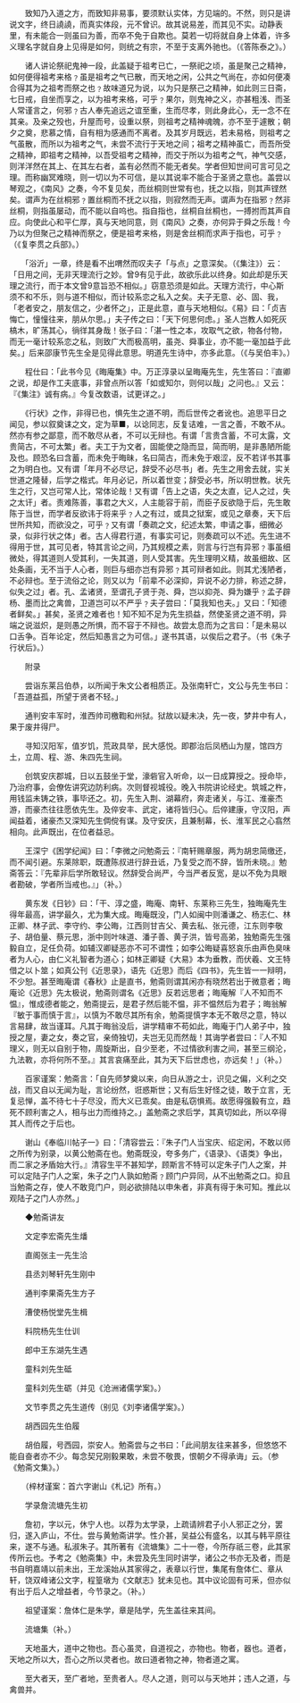 <!-- { "loadSidebar": true } -->
　　致知乃入道之方，而致知非易事，要须默认实体，方见端的。不然，则只是讲说文字，终日譊譊，而真实体段，元不曾识。故其说易差，而其见不实。动静表里，有未能合一则虽曰为善，而卒不免于自欺也。莫若一切将就自身上体着，许多义理名字就自身上见得是如何，则统之有宗，不至于支离外驰也。（《答陈泰之》。）

　　诸人讲论祭祀鬼神一段，此盖疑于祖考已亡，一祭祀之顷，虽是聚己之精神，如何便得祖考来格﹖虽是祖考之气已散，而天地之闲，公共之气尚在，亦如何便凑合得其为之祖考而祭之也﹖故味道兄为说，以为只是祭己之精神，如此则三日斋，七日戒，自坐而享之，以为祖考来格，可乎﹖果尔，则鬼神之义，亦甚粗浅、而圣人常谨言之，何邪﹖古人奉先追远之谊至重，生而尽孝，则此身此心，无一念不在其亲。及亲之殁也，升屋而号，设重以祭，则祖考之精神魂魄，亦不至于遽散；朝夕之奠，悲慕之情，自有相为感通而不离者。及其岁月既远，若未易格，则祖考之气虽散，而所以为祖考之气，未尝不流行于天地之间；祖考之精神虽亡，而吾所受之精神，即祖考之精神，以吾受祖考之精神，而交于所以为祖考之气，神气交感，则洋洋然在其上、在其左右者，盖有必然而不能无者矣。学者但知世间可言可见之理。而称幽冥难晓，则一切以为不可信，是以其说率不能合于圣贤之意也。盖尝以琴观之，《南风》之奏，今不复见矣，而丝桐则世常有也，抚之以指，则其声铿然矣。谓声为在丝桐邪﹖置丝桐而不抚之以指，则寂然而无声。谓声为在指邪﹖然非丝桐，则指虽屡动，而不能以自呜也。指自指也，丝桐自丝桐也，一搏拊而其声自应。向使此心和平仁厚，真与天地同意，则《南风》之奏，亦何异于舜之乐哉！今乃以为但聚己之精神而祭之，便是祖考来格，则是舍丝桐而求声于指也，可乎﹖（《复李贯之兵部》。）

　　「浴沂」一章，终是看不出喟然而叹夫子「与点」之意深矣。（《集注》）云：「日用之间，无非天理流行之妙。曾有见于此，故欲乐此以终身。如此却是乐天理之流行，而于本文曾意旨恐不相似。」窃意恐须是如此。天理方流行，中心斯须不和不乐，则与道不相似，而计较系恋之私入之矣。夫子无意、必、固、我，「老者安之，朋友信之，少者怀之」，正是此意，直与天地相似。《易》曰：「贞吉悔亡，憧憧往来，朋从尔思。」夫子传之曰：「天下何思何虑。」圣人岂教人如死灰槁木，旷荡其心，徜徉其身哉！张子曰：「湛一性之本，攻取气之欲，物各付物，而无一毫计较系恋之私，则致广大而极高明，虽尧、舜事业，亦不能一毫加益于此矣。」后来邵康节先生全是见得此意思。明道先生诗中，亦多此意。（《与吴伯丰》。）

　　程仕曰：「此书今见《晦庵集》中。万正淳录以呈晦庵先生，先生答曰：『直卿之说，却是作工夫底事，非曾点所以答「如或知尔，则何以哉」之问也。』又云：『《集注》诚有病。』今复改数语，试更详之。」

　　《行状》之作，非得已也，惧先生之道不明，而后世传之者讹也。追思平日之闻见，参以叙奠诔之文，定为草■，以谂同志，反复诘难，一言之善，不敢不从。然亦有参之鄙意，而不敢尽从者，不可以无辩也。有谓「言贵含蓄，不可太露，文贵简古，不可太繁」者。夫工于为文者，固能使之隐而显，简而明，是非愚陋所能及也。顾恐名曰含蓄，而未免于晦昧，名曰简古，而未免于艰涩，反不若详书其事之为明白也。又有谓「年月不必尽记，辞受不必尽书」者。先生之用舍去就，实关世道之隆替，后学之楷式。年月必记，所以着世变；辞受必书，所以明世教。状先生之行，又岂可常人比，常体论哉！又有谓「告上之语，失之太直，记人之过，失之太讦」者。责难陈善，事君之大义，人主能容于前，而臣子反欲隐于后，先生敢陈于当世，而学者反欲讳于将来乎﹖人之有过，或具之狱案，或见之章奏，天下后世所共知，而欲没之，可乎﹖又有谓「奏疏之文，纪述太繁，申请之事，细微必录，似非行状之体」者。古人得君行道，有事实可记，则奏疏可以不述。先生进不得用于世，其可见者，特其言论之间，乃其规模之素，则言与行岂有异邪﹖事虽细微处，得其道则人受其利，一失其道，则人受其害。先生理明义精，故虽细故、区处条画，无不当于人心者，则巨与细亦岂有异邪﹖其可辩者如此。则其尤浅陋者，不必辩也。至于流俗之论，则又以为「前辈不必深抑，异说不必力排，称述之辞，似失之过」者。孔、孟诸贤，至谓孔子贤于尧、舜，岂以抑尧、舜为嫌乎﹖孟子辟杨、墨而比之禽兽，卫道岂可以不严乎﹖夫子尝曰：「莫我知也夫。」又曰：「知德者鲜矣。」甚矣，圣贤之难者也！知不知不足为先生损益，然使圣贤之道不明，异端之说滋炽，是则愚之所惧，而不容于不辩也。故尝太息而为之言曰：「是未易以口舌争。百年论定，然后知愚言之为可信。」遂书其语，以俟后之君子。（书《朱子行状后》。）

　　附录

　　尝诣东莱吕伯恭，以所闻于朱文公者相质正。及张南轩亡，文公与先生书曰：「吾道益孤，所望于贤者不轻。」

　　通判安丰军时，淮西帅司檄鞫和州狱。狱故以疑未决，先一夜，梦井中有人，果于废井得尸。

　　寻知汉阳军，值岁饥，荒政具举，民大感悦。即郡治后凤栖山为屋，馆四方土，立周、程、游、朱四先生祠。

　　创筑安庆郡城，日以五鼓坐于堂，濠砦官入听命，以一日成算授之。授命毕，乃治府事，会僚佐讲究边防利病。次则督视城役。晚入书院讲论经史。筑城之杵，用钱监未铸之铁，事毕还之。初，先生入荆、湖幕府，奔走诸关，与江、淮豪杰游，而豪杰往往愿依先生。及倅安丰、武定，诸将皆归心。后倅建康，守汉阳，声闻益着，诸豪杰又深知先生倜傥有谋。及守安庆，且兼制幕，长、淮军民之心翕然相向。此声既出，在位者益忌。

　　王深宁《困学纪闻》曰：「李微之问勉斋云：『南轩赐章服，两为胡忠简缴还，而不闻引避。东莱除职，既遭陈叔进行辞丑诋，乃复受之而不辞，皆所未晓。』勉斋答云：『先辈非后学所敢轻议。然辞受合尚严，今当严者反宽，是以不免为具眼者勘破，学者所当戒也。』」（补。）

　　黄东发《日钞》曰：「干、淳之盛，晦庵、南轩、东莱称三先生，独晦庵先生得年最高，讲学最久，尤为集大成。晦庵既没，门人如闽中则潘谦之、杨志仁、林正卿、林子武、李守约、李公晦，江西则甘吉父、黄去私、张元德，江东则李敬子、胡伯量、蔡元思，浙中则叶味道、潘子善、黄子洪，皆号高弟，独勉斋先生强毅自立，足任负荷。如辅汉卿疑恶亦不可不谓性；如李公晦疑喜怒哀乐由声色臭味者为人心，由仁义礼智者为道心；如林正卿疑《大易》本为垂教，而伏羲、文王特借之以卜筮；如真公刊《近思录》，语先《近思》而后《四书》，先生皆一一辩明，不少恕。甚至晦庵谓《春秋》止是直书，勉斋则谓其闲亦有晓然若出于微意者；晦庵论《近思》先太极说，勉斋则谓名《近思》反若远思者；晦庵解『人不知而不愠』，惟成德者能之，勉斋提云，是君子然后能不愠，非不愠然后为君子；晦翁解『敏于事而慎于言』，以慎为不敢尽其所有余，勉斋提慎字本无不敢尽之意，特以言易肆，故当谨耳。凡其于晦翁没后，讲学精审不苟如此，晦庵于门人弟子中，独授之屋，妻之女，奏之官，亲倚独切，夫岂无见而然哉！其诲学者尝曰：『人不知理义，则无以自别于物，周旋斯出，自少至老，不过情欲利害之间，甚至三纲沦，九法斁，亦将何所不至。』其言哀痛至此，其为天下后世虑也，亦远矣！」（补。）

　　百家谨案：勉斋言：「自先师梦奠以来，向日从游之士，识见之偏，义利之交战，而又自以无闻为耻，言论纷然，诳惑斯世；又有后生好怪之徒，敢于立言，无复忌惮，盖不待七十子尽没，而大义已乖矣。由是私窃惧焉。故愿得强毅有立，趋死不顾利害之人，相与出力而维持之。」盖勉斋之求后学，其真切如此，所以卒得其人而传之于后也。

　　谢山《奉临川帖子一》曰：「清容尝云：『朱子门人当宝庆、绍定闲，不敢以师之所传为别录，以黄公勉斋在也。勉斋既没，夸多务广，《语录》、《语类》争出，而二家之矛盾始大行。』清容生平不甚知学，顾斯言不特可以定朱子门人之案，并可以定陆子门人之案，朱子之门人孰如勉斋﹖顾门户异同，从不出勉斋之口。抑且当勉斋之存，使人不敢竞门户，则必欲排陆以申朱者，非真有得于朱可知。推此以观陆子之门人亦然。」

　　◆勉斋讲友

　　文定李宏斋先生燔

　　直阁张主一先生洽

　　县丞刘琴轩先生刚中

　　通判李果斋先生方子

　　漕使杨悦堂先生楫

　　料院杨先生仕训

　　郎中王东湖先生遇

　　童科刘先生砥

　　童科刘先生砺（并见《沧洲诸儒学案》。）

　　文节李贯之先生道传（别见《刘李诸儒学案》。）

　　胡西园先生伯履

　　胡伯履，号西园，崇安人。勉斋尝与之书曰：「此间朋友往来甚多，但悠悠不能自奋者亦不少。每念契兄刚毅果敢，未尝不敬畏，恨朝夕不得承诲」云。（参《勉斋文集》。）

　　（梓材谨案：首六字谢山《札记》所有。）

　　学录詹流塘先生初

　　詹初，字以元，休宁人也。以荐为太学录，上疏请辨君子小人邪正之分，罢归，遂入庐山，不仕。尝与黄勉斋讲学。性介甚，吴益公有盛名，以其与韩平原往来，遂不与通。私淑朱子。其所著有《流塘集》二十一卷，今所存祇三卷，此其家传所云也。予考之《勉斋集》中，未尝及先生同时讲学，诸公之书亦无及者，而是书自明嘉靖以前未出，王龙溪始从其家得之，表章以行世，集尾有詹体仁、章从轩，饶双峰诸公文字，程篁墩为《文献志》犹未见也。其中议论固有可釆，但亦似有出于后人之增益者，今节录之。（补。）

　　祖望谨案：詹体仁是朱学，章是陆学，先生盖往来其间。

　　流塘集（补。）

　　天地虽大，道中之物也。吾心虽灵，自道视之，亦物也。物者，器也。道者，天地之所以大，吾心之所以灵者也。故曰道者物之神，物者道之寓。

　　至大者天，至广者地，至贵者人。尽人之道，则可以与天地并；违人之道，与禽兽并。　

